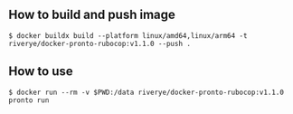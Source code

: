 ## How to build and push image
```
$ docker buildx build --platform linux/amd64,linux/arm64 -t riverye/docker-pronto-rubocop:v1.1.0 --push .
```

## How to use
```
$ docker run --rm -v $PWD:/data riverye/docker-pronto-rubocop:v1.1.0 pronto run
```
